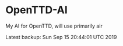 # OpenTTD-AI
My AI for OpenTTD, will use primarily air

Latest backup: Sun Sep 15 20:44:01 UTC 2019
